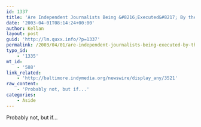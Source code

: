```yaml
---
id: 1337
title: 'Are Independent Journalists Being &#8216;Executed&#8217; By the Bush Administration?'
date: '2003-04-01T08:14:24+00:00'
author: Kellan
layout: post
guid: 'http://lm.quxx.info/?p=1337'
permalink: /2003/04/01/are-independent-journalists-being-executed-by-the-bush-administration/
typo_id:
    - '1335'
mt_id:
    - '588'
link_related:
    - 'http://baltimore.indymedia.org/newswire/display_any/3521'
raw_content:
    - 'Probably not, but if...'
categories:
    - Aside
---
```


Probably not, but if…